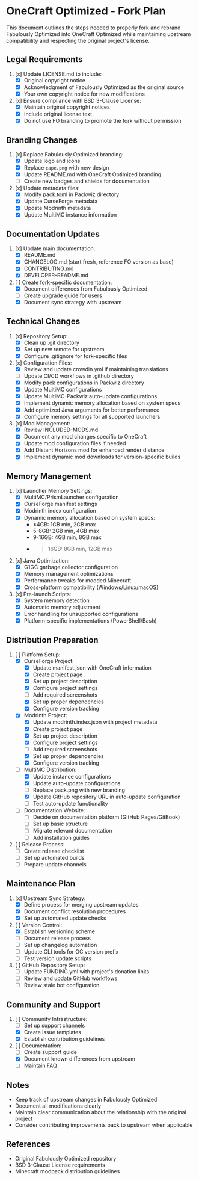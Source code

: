 # OneCraft Optimized - Fork Plan

This document outlines the steps needed to properly fork and rebrand Fabulously Optimized into OneCraft Optimized while maintaining upstream compatibility and respecting the original project's license.

## Legal Requirements

1. [x] Update LICENSE.md to include:
   - [x] Original copyright notice
   - [x] Acknowledgment of Fabulously Optimized as the original source
   - [x] Your own copyright notice for new modifications

2. [x] Ensure compliance with BSD 3-Clause License:
   - [x] Maintain original copyright notices
   - [x] Include original license text
   - [x] Do not use FO branding to promote the fork without permission

## Branding Changes

1. [x] Replace Fabulously Optimized branding:
   - [x] Update logo and icons
   - [x] Replace `cape.png` with new design
   - [x] Update README.md with OneCraft Optimized branding
   - [ ] Create new badges and shields for documentation

2. [x] Update metadata files:
   - [x] Modify pack.toml in Packwiz directory
   - [x] Update CurseForge metadata
   - [x] Update Modrinth metadata
   - [x] Update MultiMC instance information

## Documentation Updates

1. [x] Update main documentation:
   - [x] README.md
   - [x] CHANGELOG.md (start fresh, reference FO version as base)
   - [x] CONTRIBUTING.md
   - [x] DEVELOPER-README.md

2. [ ] Create fork-specific documentation:
   - [x] Document differences from Fabulously Optimized
   - [ ] Create upgrade guide for users
   - [x] Document sync strategy with upstream

## Technical Changes

1. [x] Repository Setup:
   - [x] Clean up .git directory
   - [x] Set up new remote for upstream
   - [x] Configure .gitignore for fork-specific files

2. [x] Configuration Files:
   - [x] Review and update crowdin.yml if maintaining translations
   - [ ] Update CI/CD workflows in .github directory
   - [x] Modify pack configurations in Packwiz directory
   - [x] Update MultiMC configurations
   - [x] Update MultiMC-Packwiz auto-update configurations
   - [x] Implement dynamic memory allocation based on system specs
   - [x] Add optimized Java arguments for better performance
   - [x] Configure memory settings for all supported launchers

3. [x] Mod Management:
   - [x] Review INCLUDED-MODS.md
   - [x] Document any mod changes specific to OneCraft
   - [x] Update mod configuration files if needed
   - [x] Add Distant Horizons mod for enhanced render distance
   - [x] Implement dynamic mod downloads for version-specific builds

## Memory Management

1. [x] Launcher Memory Settings:
   - [x] MultiMC/PrismLauncher configuration
   - [x] CurseForge manifest settings
   - [x] Modrinth index configuration
   - [x] Dynamic memory allocation based on system specs:
     - ≤4GB: 1GB min, 2GB max
     - 5-8GB: 2GB min, 4GB max
     - 9-16GB: 4GB min, 8GB max
     - >16GB: 8GB min, 12GB max

2. [x] Java Optimization:
   - [x] G1GC garbage collector configuration
   - [x] Memory management optimizations
   - [x] Performance tweaks for modded Minecraft
   - [x] Cross-platform compatibility (Windows/Linux/macOS)

3. [x] Pre-launch Scripts:
   - [x] System memory detection
   - [x] Automatic memory adjustment
   - [x] Error handling for unsupported configurations
   - [x] Platform-specific implementations (PowerShell/Bash)

## Distribution Preparation

1. [ ] Platform Setup:
   - [x] CurseForge Project:
     - [x] Update manifest.json with OneCraft information
     - [x] Create project page
     - [x] Set up project description
     - [x] Configure project settings
     - [ ] Add required screenshots
     - [x] Set up proper dependencies
     - [x] Configure version tracking

   - [x] Modrinth Project:
     - [x] Update modrinth.index.json with project metadata
     - [x] Create project page
     - [x] Set up project description
     - [x] Configure project settings
     - [ ] Add required screenshots
     - [x] Set up proper dependencies
     - [x] Configure version tracking

   - [ ] MultiMC Distribution:
     - [x] Update instance configurations
     - [x] Update auto-update configurations
     - [ ] Replace pack.png with new branding
     - [x] Update GitHub repository URL in auto-update configuration
     - [ ] Test auto-update functionality

   - [ ] Documentation Website:
     - [ ] Decide on documentation platform (GitHub Pages/GitBook)
     - [ ] Set up basic structure
     - [ ] Migrate relevant documentation
     - [ ] Add installation guides

2. [ ] Release Process:
   - [ ] Create release checklist
   - [ ] Set up automated builds
   - [ ] Prepare update channels

## Maintenance Plan

1. [x] Upstream Sync Strategy:
   - [x] Define process for merging upstream updates
   - [x] Document conflict resolution procedures
   - [x] Set up automated update checks

2. [ ] Version Control:
   - [x] Establish versioning scheme
   - [ ] Document release process
   - [ ] Set up changelog automation
   - [ ] Update CLI tools for OC version prefix
   - [ ] Test version update scripts

3. [ ] GitHub Repository Setup:
   - [ ] Update FUNDING.yml with project's donation links
   - [ ] Review and update GitHub workflows
   - [ ] Review stale bot configuration

## Community and Support

1. [ ] Community Infrastructure:
   - [ ] Set up support channels
   - [x] Create issue templates
   - [x] Establish contribution guidelines

2. [ ] Documentation:
   - [ ] Create support guide
   - [x] Document known differences from upstream
   - [ ] Maintain FAQ

## Notes

- Keep track of upstream changes in Fabulously Optimized
- Document all modifications clearly
- Maintain clear communication about the relationship with the original project
- Consider contributing improvements back to upstream when applicable

## References

- Original Fabulously Optimized repository
- BSD 3-Clause License requirements
- Minecraft modpack distribution guidelines
